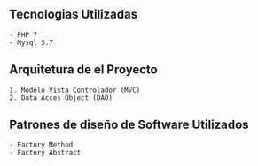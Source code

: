 ## Tecnologias Utilizadas
	- PHP 7
	- Mysql 5.7



## Arquitetura de el Proyecto
	1. Modelo Vista Controlador (MVC)
	2. Data Acces Object (DAO)
	
## Patrones de diseño de Software Utilizados
	- Factory Method
	- Factory Abstract

	
